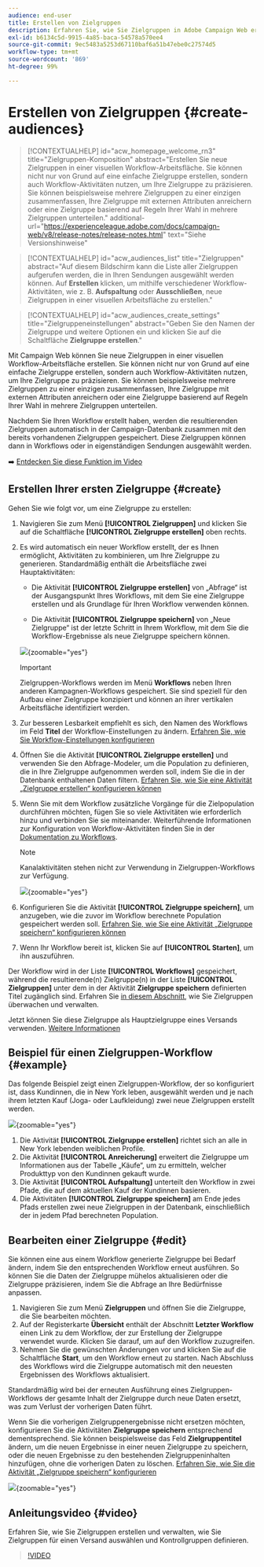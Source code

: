 ```yaml
---
audience: end-user
title: Erstellen von Zielgruppen
description: Erfahren Sie, wie Sie Zielgruppen in Adobe Campaign Web erstellen.
exl-id: b6134c5d-9915-4a85-baca-54578a570ee4
source-git-commit: 9ec5483a5253d67110baf6a51b47ebe0c27574d5
workflow-type: tm+mt
source-wordcount: '869'
ht-degree: 99%

---
```


# Erstellen von Zielgruppen {#create-audiences}

>[!CONTEXTUALHELP]
>id="acw_homepage_welcome_rn3"
>title="Zielgruppen-Komposition"
>abstract="Erstellen Sie neue Zielgruppen in einer visuellen Workflow-Arbeitsfläche. Sie können nicht nur von Grund auf eine einfache Zielgruppe erstellen, sondern auch Workflow-Aktivitäten nutzen, um Ihre Zielgruppe zu präzisieren. Sie können beispielsweise mehrere Zielgruppen zu einer einzigen zusammenfassen, Ihre Zielgruppe mit externen Attributen anreichern oder eine Zielgruppe basierend auf Regeln Ihrer Wahl in mehrere Zielgruppen unterteilen."
>additional-url="https://experienceleague.adobe.com/docs/campaign-web/v8/release-notes/release-notes.html" text="Siehe Versionshinweise"

>[!CONTEXTUALHELP]
>id="acw_audiences_list"
>title="Zielgruppen"
>abstract="Auf diesem Bildschirm kann die Liste aller Zielgruppen aufgerufen werden, die in Ihren Sendungen ausgewählt werden können. Auf **Erstellen** klicken, um mithilfe verschiedener Workflow-Aktivitäten, wie z. B. **Aufspaltung** oder **Ausschließen**, neue Zielgruppen in einer visuellen Arbeitsfläche zu erstellen."

>[!CONTEXTUALHELP]
>id="acw_audiences_create_settings"
>title="Zielgruppeneinstellungen"
>abstract="Geben Sie den Namen der Zielgruppe und weitere Optionen ein und klicken Sie auf die Schaltfläche **Zielgruppe erstellen**."

Mit Campaign Web können Sie neue Zielgruppen in einer visuellen Workflow-Arbeitsfläche erstellen. Sie können nicht nur von Grund auf eine einfache Zielgruppe erstellen, sondern auch Workflow-Aktivitäten nutzen, um Ihre Zielgruppe zu präzisieren. Sie können beispielsweise mehrere Zielgruppen zu einer einzigen zusammenfassen, Ihre Zielgruppe mit externen Attributen anreichern oder eine Zielgruppe basierend auf Regeln Ihrer Wahl in mehrere Zielgruppen unterteilen.

Nachdem Sie Ihren Workflow erstellt haben, werden die resultierenden Zielgruppen automatisch in der Campaign-Datenbank zusammen mit den bereits vorhandenen Zielgruppen gespeichert. Diese Zielgruppen können dann in Workflows oder in eigenständigen Sendungen ausgewählt werden.

➡️ [Entdecken Sie diese Funktion im Video](#video)

## Erstellen Ihrer ersten Zielgruppe {#create}

Gehen Sie wie folgt vor, um eine Zielgruppe zu erstellen:

1. Navigieren Sie zum Menü **[!UICONTROL Zielgruppen]** und klicken Sie auf die Schaltfläche **[!UICONTROL Zielgruppe erstellen]** oben rechts.

1. Es wird automatisch ein neuer Workflow erstellt, der es Ihnen ermöglicht, Aktivitäten zu kombinieren, um Ihre Zielgruppe zu generieren. Standardmäßig enthält die Arbeitsfläche zwei Hauptaktivitäten:

   * Die Aktivität **[!UICONTROL Zielgruppe erstellen]** von „Abfrage“ ist der Ausgangspunkt Ihres Workflows, mit dem Sie eine Zielgruppe erstellen und als Grundlage für Ihren Workflow verwenden können.

   * Die Aktivität **[!UICONTROL Zielgruppe speichern]** von „Neue Zielgruppe“ ist der letzte Schritt in Ihrem Workflow, mit dem Sie die Workflow-Ergebnisse als neue Zielgruppe speichern können.

   ![](assets/create-audience-blank.png){zoomable=&quot;yes&quot;}

   >[!IMPORTANT]
   >
   >Zielgruppen-Workflows werden im Menü **Workflows** neben Ihren anderen Kampagnen-Workflows gespeichert. Sie sind speziell für den Aufbau einer Zielgruppe konzipiert und können an ihrer vertikalen Arbeitsfläche identifiziert werden.

1. Zur besseren Lesbarkeit empfiehlt es sich, den Namen des Workflows im Feld **Titel** der Workflow-Einstellungen zu ändern. [Erfahren Sie, wie Sie Workflow-Einstellungen konfigurieren](../workflows/workflow-settings.md)

1. Öffnen Sie die Aktivität **[!UICONTROL Zielgruppe erstellen]** und verwenden Sie den Abfrage-Modeler, um die Population zu definieren, die in Ihre Zielgruppe aufgenommen werden soll, indem Sie die in der Datenbank enthaltenen Daten filtern. [Erfahren Sie, wie Sie eine Aktivität „Zielgruppe erstellen“ konfigurieren können](../workflows/activities/build-audience.md)

1. Wenn Sie mit dem Workflow zusätzliche Vorgänge für die Zielpopulation durchführen möchten, fügen Sie so viele Aktivitäten wie erforderlich hinzu und verbinden Sie sie miteinander. Weiterführende Informationen zur Konfiguration von Workflow-Aktivitäten finden Sie in der [Dokumentation zu Workflows](../workflows/activities/about-activities.md).

   >[!NOTE]
   >
   >Kanalaktivitäten stehen nicht zur Verwendung in Zielgruppen-Workflows zur Verfügung.

   ![](assets/audience-creation-canvas.png){zoomable=&quot;yes&quot;}

1. Konfigurieren Sie die Aktivität **[!UICONTROL Zielgruppe speichern]**, um anzugeben, wie die zuvor im Workflow berechnete Population gespeichert werden soll. [Erfahren Sie, wie Sie eine Aktivität „Zielgruppe speichern“ konfigurieren können](../workflows/activities/save-audience.md)

1. Wenn Ihr Workflow bereit ist, klicken Sie auf **[!UICONTROL Starten]**, um ihn auszuführen.

Der Workflow wird in der Liste **[!UICONTROL Workflows]** gespeichert, während die resultierende(n) Zielgruppe(n) in der Liste **[!UICONTROL Zielgruppen]** unter dem in der Aktivität **Zielgruppe speichern** definierten Titel zugänglich sind. Erfahren Sie [in diesem Abschnitt](manage-audience.md), wie Sie Zielgruppen überwachen und verwalten.

Jetzt können Sie diese Zielgruppe als Hauptzielgruppe eines Versands verwenden. [Weitere Informationen](add-audience.md)

## Beispiel für einen Zielgruppen-Workflow {#example}

Das folgende Beispiel zeigt einen Zielgruppen-Workflow, der so konfiguriert ist, dass Kundinnen, die in New York leben, ausgewählt werden und je nach ihrem letzten Kauf (Joga- oder Laufkleidung) zwei neue Zielgruppen erstellt werden.

![](assets/audiences-example.png){zoomable=&quot;yes&quot;}

1. Die Aktivität **[!UICONTROL Zielgruppe erstellen]** richtet sich an alle in New York lebenden weiblichen Profile.
1. Die Aktivität **[!UICONTROL Anreicherung]** erweitert die Zielgruppe um Informationen aus der Tabelle „Käufe“, um zu ermitteln, welcher Produkttyp von den Kundinnen gekauft wurde.
1. Die Aktivität **[!UICONTROL Aufspaltung]** unterteilt den Workflow in zwei Pfade, die auf dem aktuellen Kauf der Kundinnen basieren.
1. Die Aktivitäten **[!UICONTROL Zielgruppe speichern]** am Ende jedes Pfads erstellen zwei neue Zielgruppen in der Datenbank, einschließlich der in jedem Pfad berechneten Population.

## Bearbeiten einer Zielgruppe {#edit}

Sie können eine aus einem Workflow generierte Zielgruppe bei Bedarf ändern, indem Sie den entsprechenden Workflow erneut ausführen. So können Sie die Daten der Zielgruppe mühelos aktualisieren oder die Zielgruppe präzisieren, indem Sie die Abfrage an Ihre Bedürfnisse anpassen.

1. Navigieren Sie zum Menü **Zielgruppen** und öffnen Sie die Zielgruppe, die Sie bearbeiten möchten.
1. Auf der Registerkarte **Übersicht** enthält der Abschnitt **Letzter Workflow** einen Link zu dem Workflow, der zur Erstellung der Zielgruppe verwendet wurde. Klicken Sie darauf, um auf den Workflow zuzugreifen.
1. Nehmen Sie die gewünschten Änderungen vor und klicken Sie auf die Schaltfläche **Start**, um den Workflow erneut zu starten. Nach Abschluss des Workflows wird die Zielgruppe automatisch mit den neuesten Ergebnissen des Workflows aktualisiert.

Standardmäßig wird bei der erneuten Ausführung eines Zielgruppen-Workflows der gesamte Inhalt der Zielgruppe durch neue Daten ersetzt, was zum Verlust der vorherigen Daten führt.

Wenn Sie die vorherigen Zielgruppenergebnisse nicht ersetzen möchten, konfigurieren Sie die Aktivitäten **Zielgruppe speichern** entsprechend dementsprechend. Sie können beispielsweise das Feld **Zielgruppentitel** ändern, um die neuen Ergebnisse in einer neuen Zielgruppe zu speichern, oder die neuen Ergebnisse zu den bestehenden Zielgruppeninhalten hinzufügen, ohne die vorherigen Daten zu löschen. [Erfahren Sie, wie Sie die Aktivität „Zielgruppe speichern“ konfigurieren](../workflows/activities/save-audience.md)

![](assets/edit-audience-save.png){zoomable=&quot;yes&quot;}

## Anleitungsvideo {#video}

Erfahren Sie, wie Sie Zielgruppen erstellen und verwalten, wie Sie Zielgruppen für einen Versand auswählen und Kontrollgruppen definieren.

>[!VIDEO](https://video.tv.adobe.com/v/3425861?quality=12)
